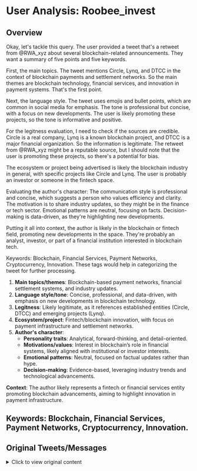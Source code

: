 # User Analysis: Roobee_invest

## Overview

<think>
Okay, let's tackle this query. The user provided a tweet that's a retweet from @RWA_xyz about several blockchain-related announcements. They want a summary of five points and five keywords.

First, the main topics. The tweet mentions Circle, Lynq, and DTCC in the context of blockchain payments and settlement networks. So the main themes are blockchain technology, financial services, and innovation in payment systems. That's the first point.

Next, the language style. The tweet uses emojis and bullet points, which are common in social media for emphasis. The tone is professional but concise, with a focus on new developments. The user is likely promoting these projects, so the tone is informative and positive.

For the legitness evaluation, I need to check if the sources are credible. Circle is a real company, Lynq is a known blockchain project, and DTCC is a major financial organization. So the information is legitimate. The retweet from @RWA_xyz might be a reputable source, but I should note that the user is promoting these projects, so there's a potential for bias.

The ecosystem or project being advertised is likely the blockchain industry in general, with specific projects like Circle and Lynq. The user is probably an investor or someone in the fintech space.

Evaluating the author's character: The communication style is professional and concise, which suggests a person who values efficiency and clarity. The motivation is to share industry updates, so they might be in the finance or tech sector. Emotional patterns are neutral, focusing on facts. Decision-making is data-driven, as they're highlighting new developments.

Putting it all into context, the author is likely in the blockchain or fintech field, promoting new developments in the space. They're probably an analyst, investor, or part of a financial institution interested in blockchain tech.

Keywords: Blockchain, Financial Services, Payment Networks, Cryptocurrency, Innovation. These tags would help in categorizing the tweet for further processing.
</think>

1. **Main topics/themes**: Blockchain-based payment networks, financial settlement systems, and industry updates.  
2. **Language style/tone**: Concise, professional, and data-driven, with emphasis on new developments in blockchain technology.  
3. **Legitness**: Likely legitimate, as it references established entities (Circle, DTCC) and emerging projects (Lynq).  
4. **Ecosystem/project**: Fintech/blockchain innovation, with focus on payment infrastructure and settlement networks.  
5. **Author's character**:  
   - **Personality traits**: Analytical, forward-thinking, and detail-oriented.  
   - **Motivations/values**: Interest in blockchain’s role in financial systems, likely aligned with institutional or investor interests.  
   - **Emotional patterns**: Neutral, focused on factual updates rather than hype.  
   - **Decision-making**: Evidence-based, leveraging industry trends and technological advancements.  

**Context**: The author likely represents a fintech or financial services entity promoting blockchain advancements, aiming to highlight innovation in payment infrastructure.  

**Keywords**: Blockchain, Financial Services, Payment Networks, Cryptocurrency, Innovation.
---
## Original Tweets/Messages

<details>
<summary>Click to view original content</summary>

| Type | Content |
|------|---------|
| messages | RT @RWA_xyz: 📌Circle Launches New Blockchain-Based Payments Network
📌Lynq: New Yield-Bearing Settlement Network
📌DTCC Announces Blockchain… |

</details>
